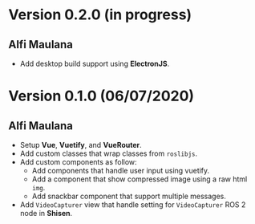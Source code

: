 # Version 0.2.0 (in progress)

## Alfi Maulana

- Add desktop build support using **ElectronJS**.

# Version 0.1.0 (06/07/2020)

## Alfi Maulana

- Setup **Vue**, **Vuetify**, and **VueRouter**.
- Add custom classes that wrap classes from `roslibjs`.
- Add custom components as follow:
  - Add components that handle user input using vuetify.
  - Add a component that show compressed image using a raw html `img`.
  - Add snackbar component that support multiple messages.
- Add `VideoCapturer` view that handle setting for `VideoCapturer` ROS 2 node in **Shisen**.